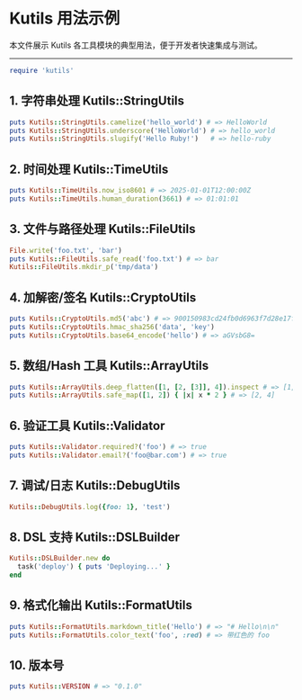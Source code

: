 # Kutils 用法示例

本文件展示 Kutils 各工具模块的典型用法，便于开发者快速集成与测试。

---

```ruby
require 'kutils'
```

## 1. 字符串处理 Kutils::StringUtils

```ruby
puts Kutils::StringUtils.camelize('hello_world') # => HelloWorld
puts Kutils::StringUtils.underscore('HelloWorld') # => hello_world
puts Kutils::StringUtils.slugify('Hello Ruby!')   # => hello-ruby
```

## 2. 时间处理 Kutils::TimeUtils

```ruby
puts Kutils::TimeUtils.now_iso8601 # => 2025-01-01T12:00:00Z
puts Kutils::TimeUtils.human_duration(3661) # => 01:01:01
```

## 3. 文件与路径处理 Kutils::FileUtils

```ruby
File.write('foo.txt', 'bar')
puts Kutils::FileUtils.safe_read('foo.txt') # => bar
Kutils::FileUtils.mkdir_p('tmp/data')
```

## 4. 加解密/签名 Kutils::CryptoUtils

```ruby
puts Kutils::CryptoUtils.md5('abc') # => 900150983cd24fb0d6963f7d28e17f72
puts Kutils::CryptoUtils.hmac_sha256('data', 'key')
puts Kutils::CryptoUtils.base64_encode('hello') # => aGVsbG8=
```

## 5. 数组/Hash 工具 Kutils::ArrayUtils

```ruby
puts Kutils::ArrayUtils.deep_flatten([1, [2, [3]], 4]).inspect # => [1, 2, [3], 4]
puts Kutils::ArrayUtils.safe_map([1, 2]) { |x| x * 2 } # => [2, 4]
```

## 6. 验证工具 Kutils::Validator

```ruby
puts Kutils::Validator.required?('foo') # => true
puts Kutils::Validator.email?('foo@bar.com') # => true
```

## 7. 调试/日志 Kutils::DebugUtils

```ruby
Kutils::DebugUtils.log({foo: 1}, 'test')
```

## 8. DSL 支持 Kutils::DSLBuilder

```ruby
Kutils::DSLBuilder.new do
  task('deploy') { puts 'Deploying...' }
end
```

## 9. 格式化输出 Kutils::FormatUtils

```ruby
puts Kutils::FormatUtils.markdown_title('Hello') # => "# Hello\n\n"
puts Kutils::FormatUtils.color_text('foo', :red) # => 带红色的 foo
```

## 10. 版本号

```ruby
puts Kutils::VERSION # => "0.1.0"
```